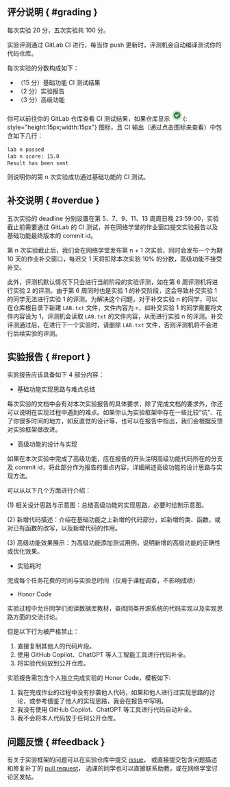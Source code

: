 ## 评分说明 { #grading }

每次实验 20 分，五次实验共 100 分。

实验评测通过 GitLab CI 进行，每当你 push 更新时，评测机会自动编译测试你的代码仓库。

每次实验的分数构成如下：

-   （15 分）基础功能 CI 测试结果
-   （2 分）实验报告
-   （3 分）高级功能

你可以前往你的 GitLab 仓库查看 CI 测试结果，如果仓库显示 ![](pics/gitlab-success.png){: style="height:15px;width:15px"} 图标，且 CI 输出（通过点击图标来查看）中包含如下几行：

```
lab n passed
lab n score: 15.0
Result has been sent
```

则说明你的第 n 次实验成功通过基础功能的 CI 测试。

## 补交说明 { #overdue }

五次实验的 deadline 分别设置在第 5、7、9、11、13 周周日晚 23:59:00，实验截止前需要通过 GitLab 的 CI 测试，并在网络学堂的作业窗口提交实验报告以及基础功能最终版本的 commit id。

第 n 次实验截止后，我们会在网络学堂发布第 n + 1 次实验，同时会发布一个为期 10 天的作业补交窗口，每迟交 1 天将扣除本次实验 10% 的分数，高级功能不接受补交。

此外，评测机默认情况下只会进行当前阶段的实验评测，如在第 6 周评测机将进行实验 2 的评测。由于第 6 周同时也是实验 1 的补交阶段，这会导致补交实验 1 的同学无法进行实验 1 的评测。为解决这个问题，对于补交实验 n 的同学，可以在仓库根目录下新建 `LAB.txt` 文件，文件内容为 `n`，如补交实验 1 的同学需要将文件内容设为 1，评测机会读取 `LAB.txt` 的文件内容，从而进行实验 n 的评测。补交评测通过后，在进行下一个实验时，请删除 `LAB.txt` 文件，否则评测机将不会进行后续实验的评测。

## 实验报告 { #report }

实验报告应该具备如下 4 部分内容：

-   基础功能实现思路与难点总结

每次实验的文档中会有对本次实验报告的具体要求，除了完成文档的要求外，你还可以说明在实现过程中遇到的难点。如果你认为实验框架中存在一些比较“坑”、花了你很多时间的地方，如反直觉的设计等，也可以在报告中指出，我们会根据反馈对实验框架做改进。

-   高级功能的设计与实现

如果在本次实验中完成了高级功能，应在报告的开头注明高级功能代码所在的分支及 commit id，将此部分作为报告的重点内容，详细阐述高级功能的设计思路与实现方法。

可以从以下几个方面进行介绍：

(1) 相关设计思路与示意图：总结高级功能的实现思路，必要时绘制示意图。

(2) 新增代码描述：介绍在基础功能之上新增的代码部分，如新增的类、函数，或对已有函数的改写，以及新增代码的作用。

(3) 高级功能效果展示：为高级功能添加测试用例，说明新增的高级功能的正确性或优化效果。

-   实验耗时

完成每个任务花费的时间与实验总时间（仅用于课程调查，不影响成绩）

-   Honor Code

实验过程中允许同学们阅读数据库教材，查阅同类开源系统的代码实现以及实现思路方面的交流讨论。

但是以下行为被严格禁止：

1. 直接复制其他人的代码片段。
2. 使用 GitHub Copilot、ChatGPT 等人工智能工具进行代码补全。
3. 将实验代码放到公开仓库。

实验报告需包含个人独立完成实验的 Honor Code，模板如下:

1. 我在完成作业的过程中没有抄袭他人代码，如果和他人进行过实现思路的讨论，或参考借鉴了他人的实现思路，我会在报告中写明。
2. 我没有使用 GitHub Copilot、ChatGPT 等工具进行代码自动补全。
3. 我不会将本人代码放于任何公开仓库。

## 问题反馈 { #feedback }

有关于实验框架的问题可以在实验仓库中提交 [issue](https://github.com/thu-db/huadb/issues)，
或直接提交包含问题描述和修复补丁的 [pull request](https://github.com/thu-db/huadb/pulls)，
选课的同学也可以直接联系助教，或在网络学堂讨论区发帖。

